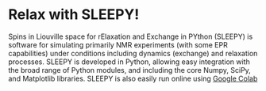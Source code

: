 # Relax with SLEEPY!

Spins in Liouville space for rElaxation and Exchange in PYthon (SLEEPY) is software for simulating primarily NMR experiments (with some EPR capabilities) under conditions including dynamics (exchange) and relaxation processes. SLEEPY is developed in Python, allowing easy integration with the broad range of Python modules, and including the core Numpy, SciPy, and Matplotlib libraries. SLEEPY is also easily run online using [Google Colab](https://colab.research.google.com/)


```{tableofcontents}
```
